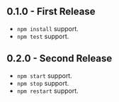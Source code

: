 ## 0.1.0 - First Release

- `npm install` support.
- `npm test` support.

## 0.2.0 - Second Release

- `npm start` support.
- `npm stop` support.
- `npm restart` support.
